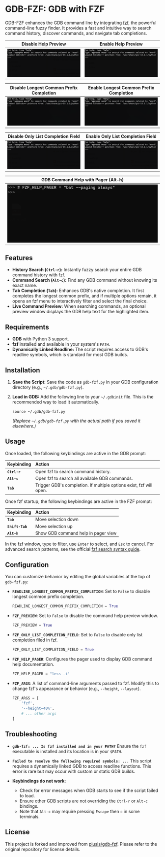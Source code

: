 # GDB-FZF: GDB with FZF

GDB-FZF enhances the GDB command line by integrating [fzf](https://github.com/junegunn/fzf), the powerful command-line fuzzy finder. It provides a fast and intuitive way to search command history, discover commands, and navigate tab completions.

|                    Disable Help Preview                     |                    Enable Help Preview                    |
| :---------------------------------------------------------: | :-------------------------------------------------------: |
| ![disable_help_preview](resources/disable_help_preview.gif) | ![enable_help_preview](resources/enable_help_preview.gif) |

|                              Disable Longest Common Prefix Completion                               |                              Enable Longest Common Prefix Completion                              |
| :-------------------------------------------------------------------------------------------------: | :-----------------------------------------------------------------------------------------------: |
| ![disable_longest_common_prefix_completion](resources/disable_longest_common_prefix_completion.gif) | ![enable_longest_common_prefix_completion](resources/enable_longest_common_prefix_completion.gif) |

|                           Disable Only List Completion Field                            |                           Enable Only List Completion Field                           |
| :-------------------------------------------------------------------------------------: | :-----------------------------------------------------------------------------------: |
| ![disable_only_list_completion_field](resources/disable_only_list_completion_field.gif) | ![enable_only_list_completion_field](resources/enable_only_list_completion_field.gif) |

|   GDB Command Help with Pager (Alt-h)   |
| :-------------------------------------: |
| ![help_pager](resources/help_pager.gif) |

## Features

  - **History Search (`Ctrl-r`):** Instantly fuzzy search your entire GDB command history with fzf.
  - **Command Search (`Alt-c`):** Find any GDB command without knowing its exact name.
  - **Tab Completion (`Tab`):** Enhances GDB's native completion. It first completes the longest common prefix, and if multiple options remain, it opens an fzf menu to interactively filter and select the final choice.
  - **Live Command Preview:** When searching commands, an optional preview window displays the GDB help text for the highlighted item.

## Requirements

  - **GDB** with Python 3 support.
  - **fzf** installed and available in your system's `PATH`.
  - **Dynamically Linked Readline:** The script requires access to GDB's readline symbols, which is standard for most GDB builds.

## Installation

1.  **Save the Script:**
    Save the code as `gdb-fzf.py` in your GDB configuration directory (e.g., `~/.gdb/gdb-fzf.py`).

2.  **Load in GDB:**
    Add the following line to your `~/.gdbinit` file. This is the recommended way to load it automatically.

    ```gdb
    source ~/.gdb/gdb-fzf.py
    ```

    *(Replace `~/.gdb/gdb-fzf.py` with the actual path if you saved it elsewhere.)*

## Usage

Once loaded, the following keybindings are active in the GDB prompt:

| Keybinding      | Action                                                                   |
| :-------------- | :----------------------------------------------------------------------- |
| **`Ctrl-r`**    | Open fzf to search command history.                                      |
| **`Alt-c`**     | Open fzf to search all available GDB commands.                           |
| **`Tab`**       | Trigger GDB's completion. If multiple options exist, fzf will open.      |

Once fzf startup, the following keybindings are active in the FZF prompt:

| Keybinding      | Action                                                                   |
| :-------------- | :----------------------------------------------------------------------- |
| **`Tab`**       | Move selection down                                                      |
| **`Shift-Tab`** | Move selection up                                                        |
| **`Alt-h`**     | Show GDB command help in pager view                                      |

In the fzf window, type to filter, use `Enter` to select, and `Esc` to cancel. For advanced search patterns, see the official [fzf search syntax guide](https://github.com/junegunn/fzf?tab=readme-ov-file#search-syntax).

## Configuration

You can customize behavior by editing the global variables at the top of `gdb-fzf.py`:

  - **`READLINE_LONGEST_COMMON_PREFIX_COMPLETION`**:
    Set to `False` to disable longest common prefix completion.

    ```python
    READLINE_LONGEST_COMMON_PREFIX_COMPLETION = True
    ```

  - **`FZF_PREVIEW`**:
    Set to `False` to disable the command help preview window.

    ```python
    FZF_PREVIEW = True
    ```

  - **`FZF_ONLY_LIST_COMPLETION_FIELD`**:
    Set to `False` to disable only list completion filed in fzf.

    ```python
    FZF_ONLY_LIST_COMPLETION_FIELD = True
    ```

  - **`FZF_HELP_PAGER`**:
    Configures the pager used to display GDB command help documentation.

    ```python
    FZF_HELP_PAGER = "less -i"
    ```

  - **`FZF_ARGS`**:
    A list of command-line arguments passed to fzf. Modify this to change fzf's appearance or behavior (e.g., `--height`, `--layout`).

    ```python
    FZF_ARGS = [
        'fzf',
        '--height=40%',
        # ... other args
    ]
    ```

## Troubleshooting

  - **`gdb-fzf: ... Is fzf installed and in your PATH?`**
    Ensure the `fzf` executable is installed and its location is in your `$PATH`.

  - **`Failed to resolve the following required symbols: ...`**
    This script requires a dynamically linked GDB to access readline functions. This error is rare but may occur with custom or static GDB builds.

  - **Keybindings do not work:**

      - Check for error messages when GDB starts to see if the script failed to load.
      - Ensure other GDB scripts are not overriding the `Ctrl-r` or `Alt-c` bindings.
      - Note that `Alt-c` may require pressing `Escape` then `c` in some terminals.

## License

This project is forked and improved from [plusls/gdb-fzf](https://github.com/plusls/gdb-fzf). Please refer to the original repository for license details.
